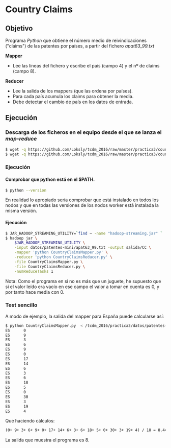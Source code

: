# Country Claims

## Objetivo

Programa *Python* que obtiene el número medio de reivindicaciones ("claims") de las patentes por países, a partir del fichero _apat63_99.txt_

**Mapper**

* Lee las líneas del fichero y escribe el país (campo 4) y el nº de claims (campo 8).

**Reducer**

* Lee la salida de los mappers (que las ordena por países).
* Para cada país acumula los claims para obtener la media.
* Debe detectar el cambio de país en los datos de entrada.

## Ejecución

### Descarga de los ficheros en el equipo desde el que se lanza el _map-reduce_

```bash
$ wget -q https://github.com/Loksly/tcdm_2016/raw/master/practica3/countryclaims/python/CountryClaimsMapper.py
$ wget -q https://github.com/Loksly/tcdm_2016/raw/master/practica3/countryclaims/python/CountryClaimsReducer.py
```


### Ejecución

#### Comprobar que python está en el $PATH.

```bash
$ python --version
```

En realidad lo apropiado sería comprobar que está instalado en todos los nodos y
que en todas las versiones de los nodos worker está instalada la misma versión.

#### Ejecución

```bash
$ JAR_HADOOP_STREAMING_UTILITY=`find ~ -name "hadoop-streaming.jar" `
$ hadoop jar \
	$JAR_HADOOP_STREAMING_UTILITY \
	-input datos/patentes-mini/apat63_99.txt -output salida/CC \
	-mapper 'python CountryClaimsMapper.py' \
	-reducer 'python CountryClaimsReducer.py' \
	-file CountryClaimsMapper.py \
	-file CountryClaimsReducer.py \
	-numReduceTasks 1
```

Nota: Como el programa en sí no es más que un juguete, he supuesto que si el valor leído era vacío en ese campo el valor a tomar en cuenta es 0, y por tanto hace media con 0.

### Test sencillo

A modo de ejemplo, la salida del mapper para España puede calcularse así:
```bash
$ python CountryClaimsMapper.py  < /tcdm_2016/practica3/datos/patentes-mini/apat63_99.txt  |grep ES
ES      0
ES      9
ES      3
ES      6
ES      9
ES      0
ES      17
ES      14
ES      6
ES      3
ES      6
ES      18
ES      5
ES      0
ES      30
ES      3
ES      19
ES      4
```

Que haciendo cálculos:

```txt
(0+ 9+ 3+ 6+ 9+ 0+ 17+ 14+ 6+ 3+ 6+ 18+ 5+ 0+ 30+ 3+ 19+ 4) / 18 = 8.44
```
La salida que muestra el programa es 8.



